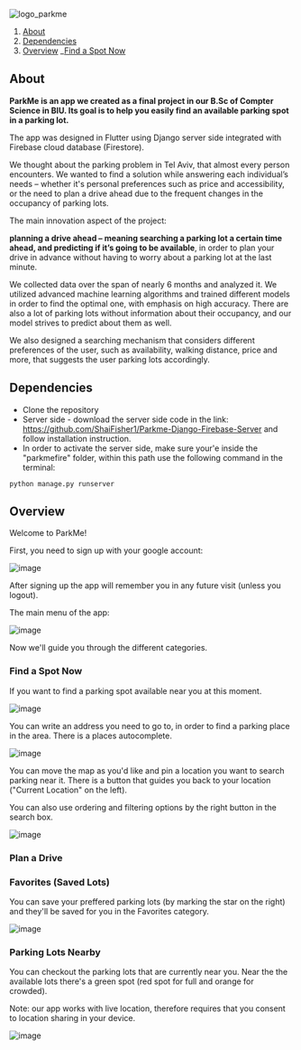 ![logo_parkme](https://github.com/morsimantov/Park-Me/assets/92635551/ab4ac973-a207-432e-af1a-22d821800378)
1. [About](#About)
2. [Dependencies](#Dependencies)
3. [Overview](#Overview)
   _[Find a Spot Now](#FindaSpotNow) 

## About

**ParkMe is an app we created as a final project in our B.Sc of Compter Science in BIU. Its goal is to help you easily find an available parking spot in a parking lot.**

The app was designed in Flutter using Django server side integrated with Firebase cloud database (Firestore).

We thought about the parking problem in Tel Aviv, that almost every person encounters. We wanted to find a solution while answering each individual’s needs – whether it's personal preferences such as price and accessibility, or the need to plan a drive ahead due to the frequent changes in the occupancy of parking lots.

The main innovation aspect of the project:

**planning a drive ahead – meaning searching a parking lot a certain time ahead, and predicting if it’s going to be available**, in order to plan your drive in advance without having to worry about a parking lot at the last minute. 

We collected data over the span of nearly 6 months and analyzed it. We utilized advanced machine learning algorithms and trained different models in order to find the optimal one, with emphasis on high accuracy. There are also a lot of parking lots without information about their occupancy, and our model strives to predict about them as well.

We also designed a searching mechanism that considers different preferences of the user, such as availability, walking distance, price and more, that suggests the user parking lots accordingly.


## Dependencies

* Clone the repository
* Server side - download the server side code in the link: https://github.com/ShaiFisher1/Parkme-Django-Firebase-Server and follow installation instruction.
* In order to activate the server side, make sure your'e inside the "parkmefire" folder, within this path use the following command in the terminal:

```
python manage.py runserver
```

## Overview

Welcome to ParkMe!

First, you need to sign up with your google account:

![image](https://github.com/morsimantov/Park-Me/assets/92635551/8bdf77b5-c088-48d0-91bd-c3f20c44afdd)

After signing up the app will remember you in any future visit (unless you logout).

The main menu of the app:

![image](https://github.com/morsimantov/Park-Me/assets/92635551/db3c7c10-03e0-403a-b5b1-8ffbcb6fb686)

Now we'll guide you through the different categories.

### Find a Spot Now

If you want to find a parking spot available near you at this moment.

![image](https://github.com/morsimantov/Park-Me/assets/92635551/e0bd44f3-e9bf-46f4-923b-99696abe0d94)

You can write an address you need to go to, in order to find a parking place in the area. There is a places autocomplete.

![image](https://github.com/morsimantov/Park-Me/assets/92635551/638ade50-fb2c-4fb4-94bb-d1f489fe4d7a)

You can move the map as you'd like and pin a location you want to search parking near it. There is a button that guides you back to your location ("Current Location" on the left).

You can also use ordering and filtering options by the right button in the search box.

![image](https://github.com/morsimantov/Park-Me/assets/92635551/51da3b19-5e24-4485-be33-e49b83998610)


### Plan a Drive

### Favorites (Saved Lots)

You can save your preffered parking lots (by marking the star on the right) and they'll be saved for you in the Favorites category.

![image](https://github.com/morsimantov/Park-Me/assets/92635551/f1ee9d43-c4d0-41b9-877b-ffed44dd6a91)


### Parking Lots Nearby

You can checkout the parking lots that are currently near you. Near the the available lots there's a green spot (red spot for full and orange for crowded).

Note: our app works with live location, therefore requires that you consent to location sharing in your device.

![image](https://github.com/morsimantov/Park-Me/assets/92635551/b38edf49-bd25-4709-bc67-56af3b3037f8)
